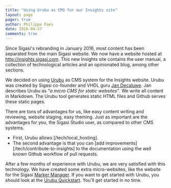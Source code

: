 ```yaml
---
title: "Using Urubu as CMS for our Insights site"
layout: page 
pager: true
author: Philippe Faes
date: 2016-04-27
comments: true
---
```


Since Sigasi's rebranding in January 2016, most content has been separated from the main Sigasi website. We now have a website hosted at
<http://insights.sigasi.com>. This new Insights site contains the user manual, a collection of technological 
articles and an opinionated blog, among other sections. 

We decided on using [Urubu](http://urubu.jandecaluwe.com/) as CMS system for the Insights website. Urubu was created by Sigasi co-founder 
and VHDL guru [Jan Decaluwe](http://www.jandecaluwe.com/).
Jan describes Urubu as _"a micro CMS for static websites"_. We write all content in Markdown. The Urubu tool generates static HTML files and 
Github serves these static pages.

There are tons of advantages for us, like easy content writing and reviewing, website staging, easy theming. Just as important are the advantages
for you, the Sigasi Studio user, as compared to other CMS systems. 

  * First, Urubu allows [/tech/local_hosting].
  * The second advantage is that you can [add improvements][/tech/contribute-to-insights] to the documentation using the well known Github workflow of pull requests. 

After a few months of experience with Urubu, we are very satisfied with this technology. We have created some extra micro-websites, like the 
website for the Sigasi [Marker Manager](http://www.markermanager.com/). If you want to get started with Urubu, you should look at 
the [Urubu Quickstart](http://urubu-quickstart.jandecaluwe.com). You'll get started in no time. 
